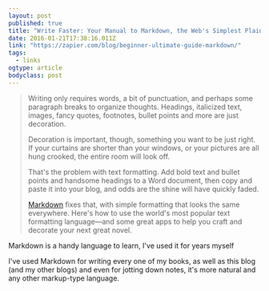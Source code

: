 ```yaml
---
layout: post
published: true
title: "Write Faster: Your Manual to Markdown, the Web's Simplest Plain"
date: 2016-01-21T17:38:16.011Z
link: "https://zapier.com/blog/beginner-ultimate-guide-markdown/"
tags: 
  - links
ogtype: article
bodyclass: post
---
```



> Writing only requires words, a bit of punctuation, and perhaps some paragraph breaks to organize thoughts. Headings, italicized text, images, fancy quotes, footnotes, bullet points and more are just decoration.
> 
> Decoration is important, though, something you want to be just right. If your curtains are shorter than your windows, or your pictures are all hung crooked, the entire room will look off.
> 
> That's the problem with text formatting. Add bold text and bullet points and handsome headings to a Word document, then copy and paste it into your blog, and odds are the shine will have quickly faded.
> 
> [Markdown](https://daringfireball.net/projects/markdown/) fixes that, with simple formatting that looks the same everywhere. Here's how to use the world's most popular text formatting language—and some great apps to help you craft and decorate your next great novel.

Markdown is a handy language to learn, I've used it for years myself

I've used Markdown for writing every one of my books, as well as this blog (and my other blogs) and even for jotting down notes, it's more natural and any other markup-type language.
